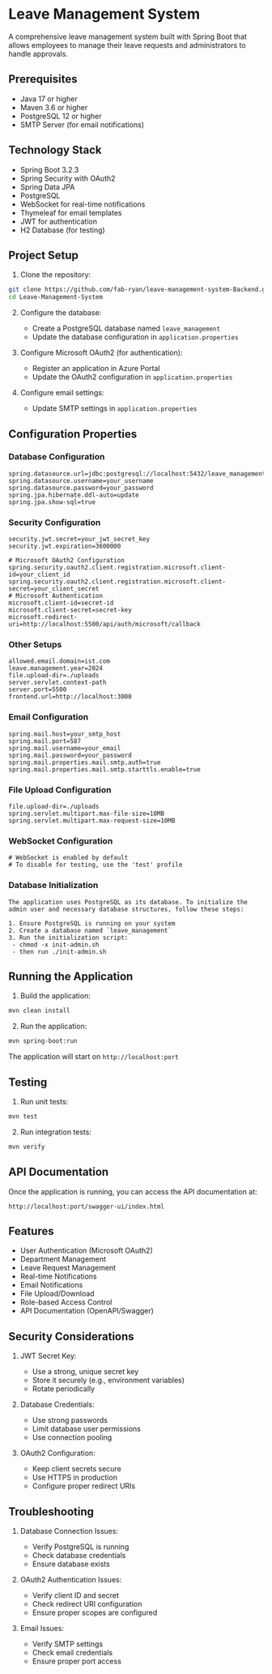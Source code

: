 # Leave Management System

A comprehensive leave management system built with Spring Boot that allows employees to manage their leave requests and administrators to handle approvals.

## Prerequisites

- Java 17 or higher
- Maven 3.6 or higher
- PostgreSQL 12 or higher
- SMTP Server (for email notifications)

## Technology Stack

- Spring Boot 3.2.3
- Spring Security with OAuth2
- Spring Data JPA
- PostgreSQL
- WebSocket for real-time notifications
- Thymeleaf for email templates
- JWT for authentication
- H2 Database (for testing)

## Project Setup

1. Clone the repository:
```bash
git clone https://github.com/fab-ryan/leave-management-system-Backend.git
cd Leave-Management-System
```

2. Configure the database:
   - Create a PostgreSQL database named `leave_management`
   - Update the database configuration in `application.properties`

3. Configure Microsoft OAuth2 (for authentication):
   - Register an application in Azure Portal
   - Update the OAuth2 configuration in `application.properties`

4. Configure email settings:
   - Update SMTP settings in `application.properties`

## Configuration Properties

### Database Configuration
```properties
spring.datasource.url=jdbc:postgresql://localhost:5432/leave_management
spring.datasource.username=your_username
spring.datasource.password=your_password
spring.jpa.hibernate.ddl-auto=update
spring.jpa.show-sql=true
```

### Security Configuration
```properties
security.jwt.secret=your_jwt_secret_key
security.jwt.expiration=3600000

# Microsoft OAuth2 Configuration
spring.security.oauth2.client.registration.microsoft.client-id=your_client_id
spring.security.oauth2.client.registration.microsoft.client-secret=your_client_secret
# Microsoft Authentication
microsoft.client-id=secret-id
microsoft.client-secret=secret-key
microsoft.redirect-uri=http://localhost:5500/api/auth/microsoft/callback
```

### Other Setups
```
allowed.email.domain=ist.com
leave.management.year=2024
file.upload-dir=./uploads
server.servlet.context-path
server.port=5500
frontend.url=http://localhost:3000

```

### Email Configuration
```properties
spring.mail.host=your_smtp_host
spring.mail.port=587
spring.mail.username=your_email
spring.mail.password=your_password
spring.mail.properties.mail.smtp.auth=true
spring.mail.properties.mail.smtp.starttls.enable=true
```

### File Upload Configuration
```properties
file.upload-dir=./uploads
spring.servlet.multipart.max-file-size=10MB
spring.servlet.multipart.max-request-size=10MB
```

### WebSocket Configuration
```properties
# WebSocket is enabled by default
# To disable for testing, use the 'test' profile
```

### Database Initialization

```
The application uses PostgreSQL as its database. To initialize the admin user and necessary database structures, follow these steps:

1. Ensure PostgreSQL is running on your system
2. Create a database named `leave_management`
3. Run the initialization script:
 - chmod -x init-admin.sh
 - then run ./init-admin.sh 
```

## Running the Application

1. Build the application:
```bash
mvn clean install
```

2. Run the application:
```bash
mvn spring-boot:run
```

The application will start on `http://localhost:port`

## Testing

1. Run unit tests:
```bash
mvn test
```

2. Run integration tests:
```bash
mvn verify
```

## API Documentation

Once the application is running, you can access the API documentation at:
```
http://localhost:port/swagger-ui/index.html
```

## Features

- User Authentication (Microsoft OAuth2)
- Department Management
- Leave Request Management
- Real-time Notifications
- Email Notifications
- File Upload/Download
- Role-based Access Control
- API Documentation (OpenAPI/Swagger)



## Security Considerations

1. JWT Secret Key:
   - Use a strong, unique secret key
   - Store it securely (e.g., environment variables)
   - Rotate periodically

2. Database Credentials:
   - Use strong passwords
   - Limit database user permissions
   - Use connection pooling

3. OAuth2 Configuration:
   - Keep client secrets secure
   - Use HTTPS in production
   - Configure proper redirect URIs

## Troubleshooting

1. Database Connection Issues:
   - Verify PostgreSQL is running
   - Check database credentials
   - Ensure database exists

2. OAuth2 Authentication Issues:
   - Verify client ID and secret
   - Check redirect URI configuration
   - Ensure proper scopes are configured

3. Email Issues:
   - Verify SMTP settings
   - Check email credentials
   - Ensure proper port access
